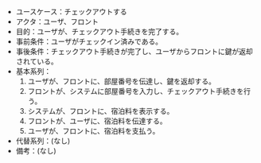 - ユースケース：チェックアウトする
- アクタ：ユーザ、フロント
- 目的：ユーザが、チェックアウト手続きを完了する。
- 事前条件：ユーザがチェックイン済みである。
- 事後条件：チェックアウト手続きが完了し、ユーザからフロントに鍵が返却されている。
- 基本系列：
  1. ユーザが、フロントに、部屋番号を伝達し、鍵を返却する。
  2. フロントが、システムに部屋番号を入力し、チェックアウト手続きを行う。
  3. システムが、フロントに、宿泊料を表示する。
  4. フロントが、ユーザに、宿泊料を伝達する。
  5. ユーザが、フロントに、宿泊料を支払う。
- 代替系列：(なし)
- 備考：(なし)

